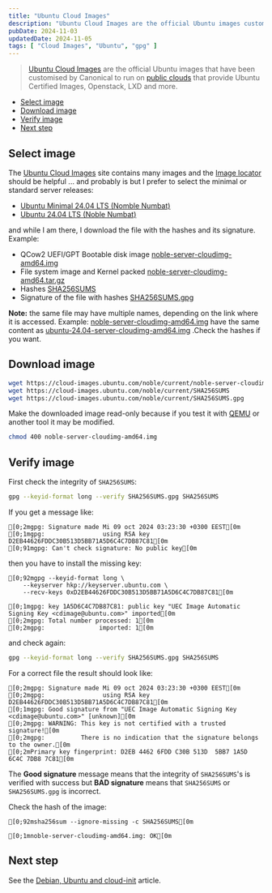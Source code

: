 ```yaml
---
title: "Ubuntu Cloud Images"
description: "Ubuntu Cloud Images are the official Ubuntu images customized by Canonical to run on public clouds, Openstack, LXD and more."
pubDate: 2024-11-03
updatedDate: 2024-11-05
tags: [ "Cloud Images", "Ubuntu", "gpg" ]
---
```


> [Ubuntu Cloud Images](https://cloud-images.ubuntu.com) are the official Ubuntu images that have been customised by Canonical to run on [public clouds](https://cloud-images.ubuntu.com/locator/) that provide Ubuntu Certified Images, Openstack, LXD and more.

- [Select image](#select-image)
- [Download image](#download-image)
- [Verify image](#verify-image)
- [Next step](#next-step)

## Select image

The [Ubuntu Cloud Images](https://cloud-images.ubuntu.com) site contains many images and the [Image locator](https://cloud-images.ubuntu.com/locator/) should be helpful ... and probably is but I prefer to select the minimal or standard server releases:

- [Ubuntu Minimal 24.04 LTS (Nomble Numbat)](https://cloud-images.ubuntu.com/minimal/releases/noble/release/)
- [Ubuntu 24.04 LTS (Noble Numbat)](https://cloud-images.ubuntu.com/noble/current/)

and while I am there, I download the file with the hashes and its signature. Example:

- QCow2 UEFI/GPT Bootable disk image [noble-server-cloudimg-amd64.img](https://cloud-images.ubuntu.com/noble/current/noble-server-cloudimg-amd64.img)
- File system image and Kernel packed [noble-server-cloudimg-amd64.tar.gz](https://cloud-images.ubuntu.com/noble/current/noble-server-cloudimg-amd64.tar.gz)
- Hashes [SHA256SUMS](https://cloud-images.ubuntu.com/noble/current/SHA256SUMS)
- Signature of the file with hashes [SHA256SUMS.gpg](https://cloud-images.ubuntu.com/noble/current/SHA256SUMS.gpg)

**Note:** the same file may have multiple names, depending on the link where it is accessed.
Example: [noble-server-cloudimg-amd64.img](https://cloud-images.ubuntu.com/noble/current/noble-server-cloudimg-amd64.img) have the same content as [ubuntu-24.04-server-cloudimg-amd64.img](
https://cloud-images.ubuntu.com/releases/24.04/release/ubuntu-24.04-server-cloudimg-amd64.img) .Check the hashes if you want.

## Download image

```sh
wget https://cloud-images.ubuntu.com/noble/current/noble-server-cloudimg-amd64.img
wget https://cloud-images.ubuntu.com/noble/current/SHA256SUMS
wget https://cloud-images.ubuntu.com/noble/current/SHA256SUMS.gpg
```

Make the downloaded image read-only because if you test it with [QEMU](https://www.qemu.org/) or another tool it may be modified.

```sh
chmod 400 noble-server-cloudimg-amd64.img
```

## Verify image

First check the integrity of `SHA256SUMS`:

```sh
gpg --keyid-format long --verify SHA256SUMS.gpg SHA256SUMS
```

If you get a message like:

```ansi
[0;2mgpg: Signature made Mi 09 oct 2024 03:23:30 +0300 EEST[0m
[0;1mgpg:                using RSA key D2EB44626FDDC30B513D5BB71A5D6C4C7DB87C81[0m
[0;91mgpg: Can't check signature: No public key[0m
```

then you have to install the missing key:

```ansi
[0;92mgpg --keyid-format long \
    --keyserver hkp://keyserver.ubuntu.com \
    --recv-keys 0xD2EB44626FDDC30B513D5BB71A5D6C4C7DB87C81[0m

[0;1mgpg: key 1A5D6C4C7DB87C81: public key "UEC Image Automatic Signing Key <cdimage@ubuntu.com>" imported[0m
[0;2mgpg: Total number processed: 1[0m
[0;2mgpg:               imported: 1[0m
```

and check again:

```sh
gpg --keyid-format long --verify SHA256SUMS.gpg SHA256SUMS
```

For a correct file the result should look like:

```ansi
[0;2mgpg: Signature made Mi 09 oct 2024 03:23:30 +0300 EEST[0m
[0;2mgpg:                using RSA key D2EB44626FDDC30B513D5BB71A5D6C4C7DB87C81[0m
[0;1mgpg: Good signature from "UEC Image Automatic Signing Key <cdimage@ubuntu.com>" [unknown][0m
[0;2mgpg: WARNING: This key is not certified with a trusted signature![0m
[0;2mgpg:          There is no indication that the signature belongs to the owner.[0m
[0;2mPrimary key fingerprint: D2EB 4462 6FDD C30B 513D  5BB7 1A5D 6C4C 7DB8 7C81[0m
```

The **Good signature** message means that the integrity of `SHA256SUMS`'s is verified with success but **BAD signature** means that `SHA256SUMS` or `SHA256SUMS.gpg` is incorrect.

Check the hash of the image:

```ansi
[0;92msha256sum --ignore-missing -c SHA256SUMS[0m

[0;1mnoble-server-cloudimg-amd64.img: OK[0m
```

## Next step

See the [Debian, Ubuntu and cloud-init](/blog/debian_ubuntu_cloudinit) article.
